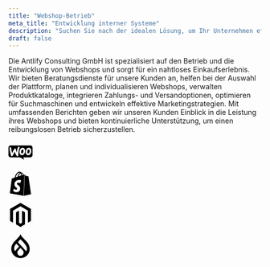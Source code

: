```yaml
---
title: "Webshop-Betrieb"
meta_title: "Entwicklung interner Systeme"
description: "Suchen Sie nach der idealen Lösung, um Ihr Unternehmen effizienter zu betreiben?"
draft: false
---
```


Die Antlify Consulting GmbH ist spezialisiert auf den Betrieb und die Entwicklung von Webshops und sorgt für ein nahtloses Einkaufserlebnis. Wir bieten Beratungsdienste für unsere Kunden an, helfen bei der Auswahl der Plattform, planen und individualisieren Webshops, verwalten Produktkataloge, integrieren Zahlungs- und Versandoptionen, optimieren für Suchmaschinen und entwickeln effektive Marketingstrategien. Mit umfassenden Berichten geben wir unseren Kunden Einblick in die Leistung ihres Webshops und bieten kontinuierliche Unterstützung, um einen reibungslosen Betrieb sicherzustellen.

<div class="flex justify-center">
<svg role="img" width="48" class="opacity-50 hover:opacity-75 ease-in-out duration-300 mx-4" viewBox="0 0 24 24" xmlns="http://www.w3.org/2000/svg"><title>Woo</title><path d="M2.227 4.857A2.228 2.228 0 000 7.094v7.457c0 1.236 1.001 2.237 2.237 2.237h9.253l4.229 2.355-.962-2.355h7.006c1.236 0 2.237-1 2.237-2.237V7.094c0-1.236-1-2.237-2.237-2.237zm8.08 1.311c.194.002.372.071.535.2a.769.769 0 01.304.56.851.851 0 01-.098.47c-.382.707-.696 1.894-.951 3.542-.246 1.6-.334 2.846-.275 3.739.02.245-.02.46-.118.647a.632.632 0 01-.52.353c-.255.02-.52-.098-.775-.362-.913-.933-1.639-2.326-2.169-4.18a184.085 184.085 0 00-1.413 2.825c-.578 1.11-1.069 1.678-1.481 1.708-.265.02-.49-.206-.687-.677-.5-1.286-1.04-3.768-1.619-7.448-.03-.255.02-.48.157-.657.137-.186.344-.284.618-.304.5-.04.785.196.854.706.304 2.051.638 3.788.991 5.21L5.809 8.41c.196-.373.441-.57.736-.589.431-.03.696.245.804.824.246 1.305.56 2.414.932 3.356.255-2.492.687-4.288 1.295-5.397.148-.274.363-.412.648-.431a.866.866 0 01.084-.004zm3.734 1.063c.167 0 .343.02.53.06.687.146 1.216.52 1.57 1.137.314.53.47 1.168.47 1.933 0 1.011-.254 1.933-.765 2.777-.588.981-1.354 1.472-2.305 1.472-.167 0-.344-.02-.53-.059-.697-.147-1.217-.52-1.57-1.138-.314-.54-.471-1.187-.471-1.943 0-1.01.255-1.933.765-2.767.599-.981 1.364-1.472 2.306-1.472zm6.152 0c.167 0 .343.02.53.06.696.146 1.216.52 1.57 1.137.314.53.47 1.168.47 1.933 0 1.011-.254 1.933-.765 2.777-.588.981-1.354 1.472-2.305 1.472-.167 0-.344-.02-.53-.059-.697-.147-1.217-.52-1.57-1.138-.314-.54-.471-1.187-.471-1.943 0-1.01.255-1.933.765-2.767.599-.981 1.364-1.472 2.306-1.472zm-6.107 1.645c-.307-.002-.606.201-.889.622a3.173 3.173 0 00-.52 1.168c-.05.225-.069.47-.069.716 0 .284.06.589.177.893.147.382.343.589.579.638.245.049.51-.06.795-.315.363-.323.608-.804.745-1.452.05-.225.069-.47.069-.726a2.49 2.49 0 00-.176-.893c-.148-.382-.344-.588-.58-.637a.714.714 0 00-.131-.014zm6.152 0c-.307-.002-.606.201-.889.622a3.173 3.173 0 00-.52 1.168c-.049.225-.069.47-.069.716 0 .284.06.589.177.893.147.382.344.589.579.638.245.049.51-.06.795-.315.363-.323.608-.804.745-1.452.04-.225.07-.47.07-.726a2.49 2.49 0 00-.177-.893c-.148-.382-.344-.588-.58-.637a.714.714 0 00-.131-.014Z"/></svg>

<svg role="img" width="48" class="opacity-50 hover:opacity-75 ease-in-out duration-300 mx-4" viewBox="0 0 24 24" xmlns="http://www.w3.org/2000/svg"><title>Shopify</title><path d="M15.337 23.979l7.216-1.561s-2.604-17.613-2.625-17.73c-.018-.116-.114-.192-.211-.192s-1.929-.136-1.929-.136-1.275-1.274-1.439-1.411c-.045-.037-.075-.057-.121-.074l-.914 21.104h.023zM11.71 11.305s-.81-.424-1.774-.424c-1.447 0-1.504.906-1.504 1.141 0 1.232 3.24 1.715 3.24 4.629 0 2.295-1.44 3.76-3.406 3.76-2.354 0-3.54-1.465-3.54-1.465l.646-2.086s1.245 1.066 2.28 1.066c.675 0 .975-.545.975-.932 0-1.619-2.654-1.694-2.654-4.359-.034-2.237 1.571-4.416 4.827-4.416 1.257 0 1.875.361 1.875.361l-.945 2.715-.02.01zM11.17.83c.136 0 .271.038.405.135-.984.465-2.064 1.639-2.508 3.992-.656.213-1.293.405-1.889.578C7.697 3.75 8.951.84 11.17.84V.83zm1.235 2.949v.135c-.754.232-1.583.484-2.394.736.466-1.777 1.333-2.645 2.085-2.971.193.501.309 1.176.309 2.1zm.539-2.234c.694.074 1.141.867 1.429 1.755-.349.114-.735.231-1.158.366v-.252c0-.752-.096-1.371-.271-1.871v.002zm2.992 1.289c-.02 0-.06.021-.078.021s-.289.075-.714.21c-.423-1.233-1.176-2.37-2.508-2.37h-.115C12.135.209 11.669 0 11.265 0 8.159 0 6.675 3.877 6.21 5.846c-1.194.365-2.063.636-2.16.674-.675.213-.694.232-.772.87-.075.462-1.83 14.063-1.83 14.063L15.009 24l.927-21.166z"/></svg>

<svg role="img" width="48" class="opacity-50 hover:opacity-75 ease-in-out duration-300 mx-4" viewBox="0 0 24 24" xmlns="http://www.w3.org/2000/svg"><title>Magento</title><path d="M12 24l-4.455-2.572v-12l2.97-1.715v12.001l1.485.902 1.485-.902V7.713l2.971 1.715v12L12 24zM22.391 6v12l-2.969 1.714V7.713L12 3.43 4.574 7.713v12.001L1.609 18V6L12 0l10.391 6z"/></svg>


<svg role="img" width="48" class="opacity-50 hover:opacity-75 ease-in-out duration-300 mx-4" viewBox="0 0 24 24" xmlns="http://www.w3.org/2000/svg"><title>Drupal</title><path d="M15.78 5.113C14.09 3.425 12.48 1.815 11.998 0c-.48 1.815-2.09 3.425-3.778 5.113-2.534 2.53-5.405 5.4-5.405 9.702a9.184 9.185 0 1018.368 0c0-4.303-2.871-7.171-5.405-9.702M6.72 16.954c-.563-.019-2.64-3.6 1.215-7.416l2.55 2.788a.218.218 0 01-.016.325c-.61.625-3.204 3.227-3.527 4.126-.066.186-.164.18-.222.177M12 21.677a3.158 3.158 0 01-3.158-3.159 3.291 3.291 0 01.787-2.087c.57-.696 2.37-2.655 2.37-2.655s1.774 1.988 2.367 2.649a3.09 3.09 0 01.792 2.093A3.158 3.158 0 0112 21.677m6.046-5.123c-.068.15-.223.398-.431.405-.371.014-.411-.177-.686-.583-.604-.892-5.864-6.39-6.848-7.455-.866-.935-.122-1.595.223-1.94C10.736 6.547 12 5.285 12 5.285s3.766 3.574 5.336 6.016c1.57 2.443 1.029 4.556.71 5.253"/></svg>
</div>
